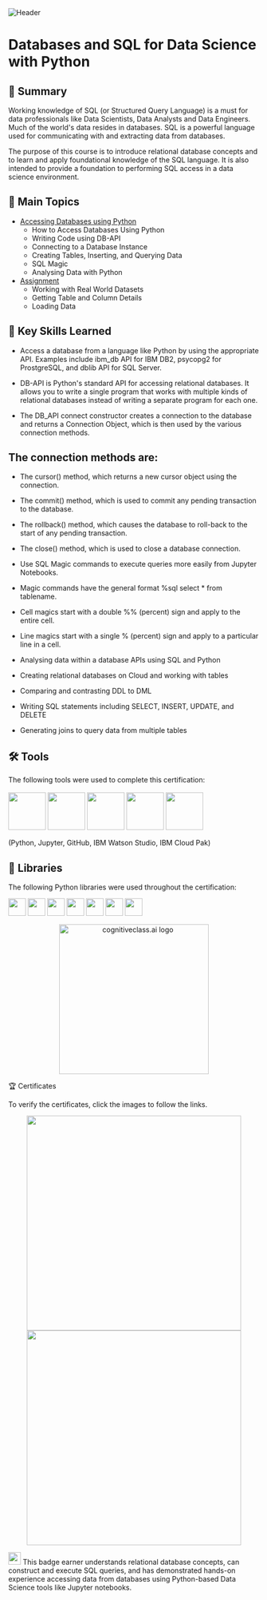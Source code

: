 <img src="https://user-images.githubusercontent.com/84391594/152703941-8c1b3e93-7358-4274-8c7d-b152d3132814.png" alt="Header"/> 
 
# Databases and SQL for Data Science with Python

## 📄 Summary 

Working knowledge of SQL (or Structured Query Language) is a must for data professionals like Data Scientists, Data Analysts and Data Engineers. Much of the world's data resides in databases. SQL is a powerful language used for communicating with and extracting data from databases.

The purpose of this course is to introduce relational database concepts and to learn and apply foundational knowledge of the SQL language. It is also intended to provide a foundation to performing SQL access in a data science environment.  

## 📑 Main Topics

- [Accessing Databases using Python](https://github.com/PramodRawat157/SQL-For-Data-Science-IBM)
  - How to Access Databases Using Python
  - Writing Code using DB-API
  - Connecting to a Database Instance
  - Creating Tables, Inserting, and Querying Data
  - SQL Magic
  - Analysing Data with Python
- [Assignment](shorturl.at/ioJS0)
  - Working with Real World Datasets
  - Getting Table and Column Details
  - Loading Data
 
## 🔑 Key Skills Learned 

- Access a database from a language like Python by using the appropriate API. Examples include ibm_db API for IBM DB2, psycopg2 for ProstgreSQL, and dblib API for SQL Server.

- DB-API is Python's standard API for accessing relational databases. It allows you to write a single program that works with multiple kinds of relational databases instead of writing a separate program for each one.

- The DB_API  connect constructor creates a connection to the database and returns a Connection Object, which is then used by the various connection methods.

## The connection methods are:

- The cursor() method, which returns a new cursor object using the connection.
- The commit() method, which is used to commit any pending transaction to the database.
- The rollback() method, which causes the database to roll-back to the start of any pending transaction.
- The close() method, which is used to close a database connection. 

- Use SQL Magic commands to execute queries more easily from Jupyter Notebooks. 
- Magic commands have the general format %sql select * from tablename.
- Cell magics start with a double %% (percent) sign and apply to the entire cell.
- Line magics start with a single % (percent) sign and apply to a particular line in a cell.
- Analysing data within a database APIs using SQL and Python
- Creating relational databases on Cloud and working with tables
- Comparing and contrasting DDL to DML
- Writing SQL statements including SELECT, INSERT, UPDATE, and DELETE
- Generating joins to query data from multiple tables

## 🛠️ Tools
The following tools were used to complete this certification: <br> <br>
  <img src="https://user-images.githubusercontent.com/84391594/152705364-f16bb223-41aa-4510-8113-51171dfe9953.png" height="75">
  <img src="https://user-images.githubusercontent.com/84391594/152705271-083f8784-b3c9-4065-9733-ea3fa8ad5a7a.png" height="75">
  <img src="https://user-images.githubusercontent.com/84391594/152705273-adffe1bf-b509-44d0-b3ac-671cce5071df.svg" height="75">
  <img src="https://user-images.githubusercontent.com/84391594/152705324-68f777a0-3875-4b65-ae96-646643284541.png" height="75">
  <img src="https://user-images.githubusercontent.com/84391594/152705298-bb170d32-3dd0-4ad4-8221-8b7b029116b4.png" height="75">
</p>
(Python, Jupyter, GitHub, IBM Watson Studio, IBM Cloud Pak)


## 📖 Libraries
The following Python libraries were used throughout the certification: <br> 
<p align="left">
  <img  src="https://user-images.githubusercontent.com/84391594/152706127-ce41990f-2588-472a-b5df-6b403a5947e6.png" height="35">
  <img  src="https://user-images.githubusercontent.com/84391594/152706130-5577011e-ecb3-47aa-af73-f6bd1bda05bc.png" height="35">
  <img  src="https://user-images.githubusercontent.com/84391594/152706132-5939da7e-7d1e-43b8-9c46-2d3fe5198dda.png" height="35">
  <img  src="https://user-images.githubusercontent.com/84391594/152706135-85cdd35e-922a-414a-a198-c670fbf8fb25.svg" height="35">
  <img  src="https://user-images.githubusercontent.com/84391594/152706148-36f27f03-1967-45d1-82d8-f6c149c6f21c.svg" height="35">
  <img  src="https://user-images.githubusercontent.com/84391594/152706211-7966848a-a2e1-4c4a-bc08-594a4ca6ff07.png" height="35">
 <img  src="https://user-images.githubusercontent.com/84391594/152706214-d018bc5e-1477-4de2-94d7-5c0886e0477d.png" height="35">  
</p>

<p align="middle">
 <img src="https://cf-courses-data.s3.us.cloud-object-storage.appdomain.cloud/IBMDeveloperSkillsNetwork-DA0101EN-SkillsNetwork/labs/Module%203/images/IDSNlogo.png" width="300" alt="cognitiveclass.ai logo" />
</p>  


🏆 Certificates

To verify the certificates, click the images to follow the links.

 <p align="middle">
  <a href="https://coursera.org/share/297263feed6bc7b7f5051fcb3a37c529"><img src="https://user-images.githubusercontent.com/110245477/218282169-c9f471bc-0cb6-4f67-a3e8-8ddb349c42aa.png" height="430"></a>
  <a href="https://www.credly.com/badges/a2f85954-fc5a-4586-86ba-9ac0dbf89fbf/public_url"><img src="https://user-images.githubusercontent.com/110245477/218282108-5c4a1412-297f-4ddb-8f2c-3cc2a6ba4b5d.png" height="430"></a>
</p>


<img src="https://media.istockphoto.com/id/1331164793/vector/study-championship-logo-template-design.jpg?s=612x612&amp;w=0&amp;k=20&amp;c=7QClXetCt90IySTsOVBWPzEqWL6TWxAwRQnFmhNNsbM=" width = '25' height = '25'/> This badge earner understands relational database concepts, can construct and execute SQL queries, and has demonstrated hands-on experience accessing data from databases using Python-based Data Science tools like Jupyter notebooks.
  


 
